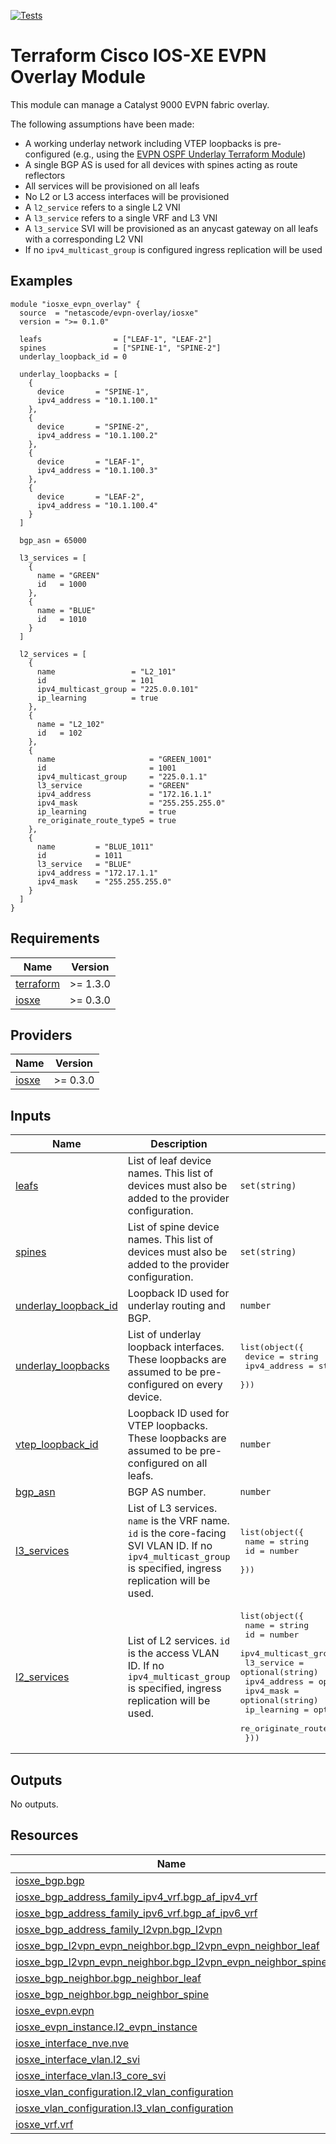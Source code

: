 <!-- BEGIN_TF_DOCS -->
[![Tests](https://github.com/netascode/terraform-iosxe-evpn-overlay/actions/workflows/test.yml/badge.svg)](https://github.com/netascode/terraform-iosxe-evpn-overlay/actions/workflows/test.yml)

# Terraform Cisco IOS-XE EVPN Overlay Module

This module can manage a Catalyst 9000 EVPN fabric overlay.

The following assumptions have been made:

- A working underlay network including VTEP loopbacks is pre-configured (e.g., using the [EVPN OSPF Underlay Terraform Module](https://registry.terraform.io/modules/netascode/evpn-ospf-underlay/iosxe))
- A single BGP AS is used for all devices with spines acting as route reflectors
- All services will be provisioned on all leafs
- No L2 or L3 access interfaces will be provisioned
- A `l2_service` refers to a single L2 VNI
- A `l3_service` refers to a single VRF and L3 VNI
- A `l3_service` SVI will be provisioned as an anycast gateway on all leafs with a corresponding L2 VNI
- If no `ipv4_multicast_group` is configured ingress replication will be used

## Examples

```hcl
module "iosxe_evpn_overlay" {
  source  = "netascode/evpn-overlay/iosxe"
  version = ">= 0.1.0"

  leafs                = ["LEAF-1", "LEAF-2"]
  spines               = ["SPINE-1", "SPINE-2"]
  underlay_loopback_id = 0

  underlay_loopbacks = [
    {
      device       = "SPINE-1",
      ipv4_address = "10.1.100.1"
    },
    {
      device       = "SPINE-2",
      ipv4_address = "10.1.100.2"
    },
    {
      device       = "LEAF-1",
      ipv4_address = "10.1.100.3"
    },
    {
      device       = "LEAF-2",
      ipv4_address = "10.1.100.4"
    }
  ]

  bgp_asn = 65000

  l3_services = [
    {
      name = "GREEN"
      id   = 1000
    },
    {
      name = "BLUE"
      id   = 1010
    }
  ]

  l2_services = [
    {
      name                 = "L2_101"
      id                   = 101
      ipv4_multicast_group = "225.0.0.101"
      ip_learning          = true
    },
    {
      name = "L2_102"
      id   = 102
    },
    {
      name                     = "GREEN_1001"
      id                       = 1001
      ipv4_multicast_group     = "225.0.1.1"
      l3_service               = "GREEN"
      ipv4_address             = "172.16.1.1"
      ipv4_mask                = "255.255.255.0"
      ip_learning              = true
      re_originate_route_type5 = true
    },
    {
      name         = "BLUE_1011"
      id           = 1011
      l3_service   = "BLUE"
      ipv4_address = "172.17.1.1"
      ipv4_mask    = "255.255.255.0"
    }
  ]
}
```

## Requirements

| Name | Version |
|------|---------|
| <a name="requirement_terraform"></a> [terraform](#requirement\_terraform) | >= 1.3.0 |
| <a name="requirement_iosxe"></a> [iosxe](#requirement\_iosxe) | >= 0.3.0 |

## Providers

| Name | Version |
|------|---------|
| <a name="provider_iosxe"></a> [iosxe](#provider\_iosxe) | >= 0.3.0 |

## Inputs

| Name | Description | Type | Default | Required |
|------|-------------|------|---------|:--------:|
| <a name="input_leafs"></a> [leafs](#input\_leafs) | List of leaf device names. This list of devices must also be added to the provider configuration. | `set(string)` | `[]` | no |
| <a name="input_spines"></a> [spines](#input\_spines) | List of spine device names. This list of devices must also be added to the provider configuration. | `set(string)` | `[]` | no |
| <a name="input_underlay_loopback_id"></a> [underlay\_loopback\_id](#input\_underlay\_loopback\_id) | Loopback ID used for underlay routing and BGP. | `number` | `0` | no |
| <a name="input_underlay_loopbacks"></a> [underlay\_loopbacks](#input\_underlay\_loopbacks) | List of underlay loopback interfaces. These loopbacks are assumed to be pre-configured on every device. | <pre>list(object({<br>    device       = string<br>    ipv4_address = string<br>  }))</pre> | `[]` | no |
| <a name="input_vtep_loopback_id"></a> [vtep\_loopback\_id](#input\_vtep\_loopback\_id) | Loopback ID used for VTEP loopbacks. These loopbacks are assumed to be pre-configured on all leafs. | `number` | `1` | no |
| <a name="input_bgp_asn"></a> [bgp\_asn](#input\_bgp\_asn) | BGP AS number. | `number` | `65000` | no |
| <a name="input_l3_services"></a> [l3\_services](#input\_l3\_services) | List of L3 services. `name` is the VRF name. `id` is the core-facing SVI VLAN ID. If no `ipv4_multicast_group` is specified, ingress replication will be used. | <pre>list(object({<br>    name = string<br>    id   = number<br>  }))</pre> | `[]` | no |
| <a name="input_l2_services"></a> [l2\_services](#input\_l2\_services) | List of L2 services. `id` is the access VLAN ID. If no `ipv4_multicast_group` is specified, ingress replication will be used. | <pre>list(object({<br>    name                     = string<br>    id                       = number<br>    ipv4_multicast_group     = optional(string)<br>    l3_service               = optional(string)<br>    ipv4_address             = optional(string)<br>    ipv4_mask                = optional(string)<br>    ip_learning              = optional(bool)<br>    re_originate_route_type5 = optional(bool)<br>  }))</pre> | `[]` | no |

## Outputs

No outputs.

## Resources

| Name | Type |
|------|------|
| [iosxe_bgp.bgp](https://registry.terraform.io/providers/CiscoDevNet/iosxe/latest/docs/resources/bgp) | resource |
| [iosxe_bgp_address_family_ipv4_vrf.bgp_af_ipv4_vrf](https://registry.terraform.io/providers/CiscoDevNet/iosxe/latest/docs/resources/bgp_address_family_ipv4_vrf) | resource |
| [iosxe_bgp_address_family_ipv6_vrf.bgp_af_ipv6_vrf](https://registry.terraform.io/providers/CiscoDevNet/iosxe/latest/docs/resources/bgp_address_family_ipv6_vrf) | resource |
| [iosxe_bgp_address_family_l2vpn.bgp_l2vpn](https://registry.terraform.io/providers/CiscoDevNet/iosxe/latest/docs/resources/bgp_address_family_l2vpn) | resource |
| [iosxe_bgp_l2vpn_evpn_neighbor.bgp_l2vpn_evpn_neighbor_leaf](https://registry.terraform.io/providers/CiscoDevNet/iosxe/latest/docs/resources/bgp_l2vpn_evpn_neighbor) | resource |
| [iosxe_bgp_l2vpn_evpn_neighbor.bgp_l2vpn_evpn_neighbor_spine](https://registry.terraform.io/providers/CiscoDevNet/iosxe/latest/docs/resources/bgp_l2vpn_evpn_neighbor) | resource |
| [iosxe_bgp_neighbor.bgp_neighbor_leaf](https://registry.terraform.io/providers/CiscoDevNet/iosxe/latest/docs/resources/bgp_neighbor) | resource |
| [iosxe_bgp_neighbor.bgp_neighbor_spine](https://registry.terraform.io/providers/CiscoDevNet/iosxe/latest/docs/resources/bgp_neighbor) | resource |
| [iosxe_evpn.evpn](https://registry.terraform.io/providers/CiscoDevNet/iosxe/latest/docs/resources/evpn) | resource |
| [iosxe_evpn_instance.l2_evpn_instance](https://registry.terraform.io/providers/CiscoDevNet/iosxe/latest/docs/resources/evpn_instance) | resource |
| [iosxe_interface_nve.nve](https://registry.terraform.io/providers/CiscoDevNet/iosxe/latest/docs/resources/interface_nve) | resource |
| [iosxe_interface_vlan.l2_svi](https://registry.terraform.io/providers/CiscoDevNet/iosxe/latest/docs/resources/interface_vlan) | resource |
| [iosxe_interface_vlan.l3_core_svi](https://registry.terraform.io/providers/CiscoDevNet/iosxe/latest/docs/resources/interface_vlan) | resource |
| [iosxe_vlan_configuration.l2_vlan_configuration](https://registry.terraform.io/providers/CiscoDevNet/iosxe/latest/docs/resources/vlan_configuration) | resource |
| [iosxe_vlan_configuration.l3_vlan_configuration](https://registry.terraform.io/providers/CiscoDevNet/iosxe/latest/docs/resources/vlan_configuration) | resource |
| [iosxe_vrf.vrf](https://registry.terraform.io/providers/CiscoDevNet/iosxe/latest/docs/resources/vrf) | resource |
<!-- END_TF_DOCS -->